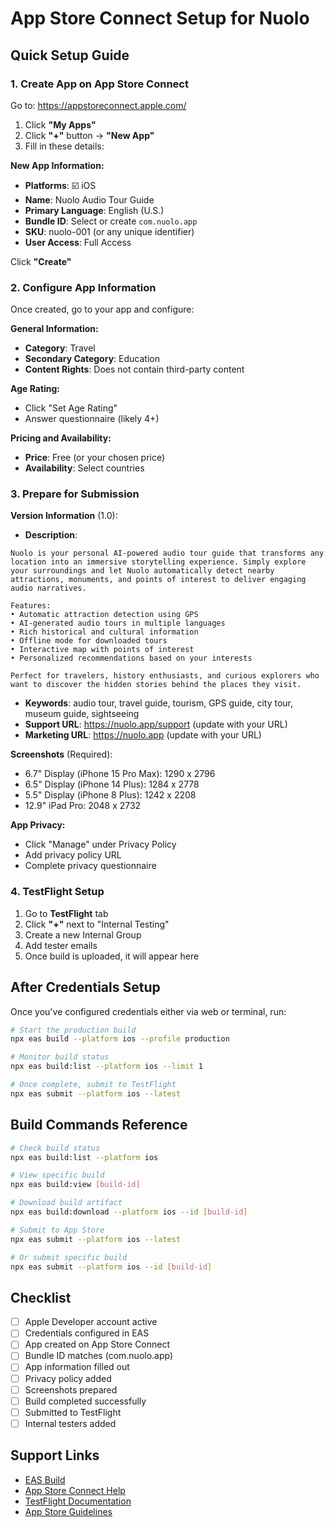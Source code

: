 # App Store Connect Setup for Nuolo

## Quick Setup Guide

### 1. Create App on App Store Connect

Go to: https://appstoreconnect.apple.com/

1. Click **"My Apps"**
2. Click **"+"** button → **"New App"**
3. Fill in these details:

**New App Information:**
- **Platforms**: ☑️ iOS
- **Name**: Nuolo Audio Tour Guide
- **Primary Language**: English (U.S.)
- **Bundle ID**: Select or create `com.nuolo.app`
- **SKU**: nuolo-001 (or any unique identifier)
- **User Access**: Full Access

Click **"Create"**

### 2. Configure App Information

Once created, go to your app and configure:

**General Information:**
- **Category**: Travel
- **Secondary Category**: Education
- **Content Rights**: Does not contain third-party content

**Age Rating:**
- Click "Set Age Rating"
- Answer questionnaire (likely 4+)

**Pricing and Availability:**
- **Price**: Free (or your chosen price)
- **Availability**: Select countries

### 3. Prepare for Submission

**Version Information** (1.0):
- **Description**: 
```
Nuolo is your personal AI-powered audio tour guide that transforms any location into an immersive storytelling experience. Simply explore your surroundings and let Nuolo automatically detect nearby attractions, monuments, and points of interest to deliver engaging audio narratives.

Features:
• Automatic attraction detection using GPS
• AI-generated audio tours in multiple languages
• Rich historical and cultural information
• Offline mode for downloaded tours
• Interactive map with points of interest
• Personalized recommendations based on your interests

Perfect for travelers, history enthusiasts, and curious explorers who want to discover the hidden stories behind the places they visit.
```

- **Keywords**: audio tour, travel guide, tourism, GPS guide, city tour, museum guide, sightseeing
- **Support URL**: https://nuolo.app/support (update with your URL)
- **Marketing URL**: https://nuolo.app (update with your URL)

**Screenshots** (Required):
- 6.7" Display (iPhone 15 Pro Max): 1290 x 2796
- 6.5" Display (iPhone 14 Plus): 1284 x 2778  
- 5.5" Display (iPhone 8 Plus): 1242 x 2208
- 12.9" iPad Pro: 2048 x 2732

**App Privacy:**
- Click "Manage" under Privacy Policy
- Add privacy policy URL
- Complete privacy questionnaire

### 4. TestFlight Setup

1. Go to **TestFlight** tab
2. Click **"+"** next to "Internal Testing"
3. Create a new Internal Group
4. Add tester emails
5. Once build is uploaded, it will appear here

## After Credentials Setup

Once you've configured credentials either via web or terminal, run:

```bash
# Start the production build
npx eas build --platform ios --profile production

# Monitor build status
npx eas build:list --platform ios --limit 1

# Once complete, submit to TestFlight
npx eas submit --platform ios --latest
```

## Build Commands Reference

```bash
# Check build status
npx eas build:list --platform ios

# View specific build
npx eas build:view [build-id]

# Download build artifact
npx eas build:download --platform ios --id [build-id]

# Submit to App Store
npx eas submit --platform ios --latest

# Or submit specific build
npx eas submit --platform ios --id [build-id]
```

## Checklist

- [ ] Apple Developer account active
- [ ] Credentials configured in EAS
- [ ] App created on App Store Connect
- [ ] Bundle ID matches (com.nuolo.app)
- [ ] App information filled out
- [ ] Privacy policy added
- [ ] Screenshots prepared
- [ ] Build completed successfully
- [ ] Submitted to TestFlight
- [ ] Internal testers added

## Support Links

- [EAS Build](https://docs.expo.dev/build/introduction/)
- [App Store Connect Help](https://help.apple.com/app-store-connect/)
- [TestFlight Documentation](https://developer.apple.com/testflight/)
- [App Store Guidelines](https://developer.apple.com/app-store/review/guidelines/)